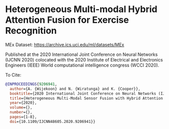 # Heterogeneous Multi-modal Hybrid Attention Fusion for Exercise Recognition

MEx Dataset: https://archive.ics.uci.edu/ml/datasets/MEx

Published at the 2020 International Joint Conference on Neural Networks (IJCNN 2020) colocated with the 2020 Institute of Electrical and Electronics Engineers (IEEE) World computational intelligence congress (WCCI 2020).

To Cite:
```bib
@INPROCEEDINGS{9206941,
  author={A. {Wijekoon} and N. {Wiratunga} and K. {Cooper}},
  booktitle={2020 International Joint Conference on Neural Networks (IJCNN)}, 
  title={Heterogeneous Multi-Modal Sensor Fusion with Hybrid Attention for Exercise Recognition}, 
  year={2020},
  volume={},
  number={},
  pages={1-8},
  doi={10.1109/IJCNN48605.2020.9206941}}
```
